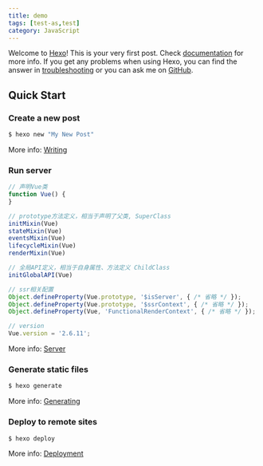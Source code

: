 ```yaml
---
title: demo
tags: [test-as,test]
category: JavaScript
---
```

Welcome to [Hexo](https://hexo.io/)! This is your very first post. Check [documentation](https://hexo.io/docs/) for more info. If you get any problems when using Hexo, you can find the answer in [troubleshooting](https://hexo.io/docs/troubleshooting.html) or you can ask me on [GitHub](https://github.com/hexojs/hexo/issues).

## Quick Start

### Create a new post

``` bash
$ hexo new "My New Post"
```

More info: [Writing](https://hexo.io/docs/writing.html)

### Run server

``` js
// 声明Vue类
function Vue() {  
}

// prototype方法定义，相当于声明了父类, SuperClass
initMixin(Vue)
stateMixin(Vue)
eventsMixin(Vue)
lifecycleMixin(Vue)
renderMixin(Vue)

// 全局API定义，相当于自身属性、方法定义 ChildClass
initGlobalAPI(Vue)

// ssr相关配置
Object.defineProperty(Vue.prototype, '$isServer', { /* 省略 */ });
Object.defineProperty(Vue.prototype, '$ssrContext', { /* 省略 */ });
Object.defineProperty(Vue, 'FunctionalRenderContext', { /* 省略 */ });

// version
Vue.version = '2.6.11';

```

More info: [Server](https://hexo.io/docs/server.html)

### Generate static files

``` bash
$ hexo generate
```

More info: [Generating](https://hexo.io/docs/generating.html)

### Deploy to remote sites

``` bash
$ hexo deploy
```

More info: [Deployment](https://hexo.io/docs/one-command-deployment.html)

